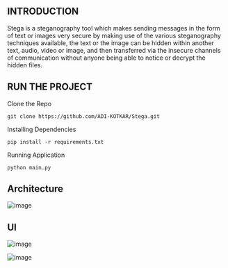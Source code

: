 ## INTRODUCTION

Stega is a steganography tool which makes sending messages in the form of text or images very secure by making use of the various steganography techniques available, the text or the image can be hidden within another text, audio, video or image, and then transferred via the insecure channels of communication without anyone being able to notice or decrypt the hidden files.

## RUN THE PROJECT

Clone the Repo

    git clone https://github.com/ADI-KOTKAR/Stega.git
    

Installing Dependencies

    pip install -r requirements.txt

Running Application

    python main.py


## Architecture

![image](https://user-images.githubusercontent.com/58622363/148060859-9743b1ac-d4f9-40c2-acd7-09c1753ce743.png)


## UI

![image](https://user-images.githubusercontent.com/58622363/148060944-33d61d7d-6422-46ec-93c3-228e5a28ec6e.png)


![image](https://user-images.githubusercontent.com/58622363/148061028-4429db40-b14f-4051-9b75-3bef08205389.png)
